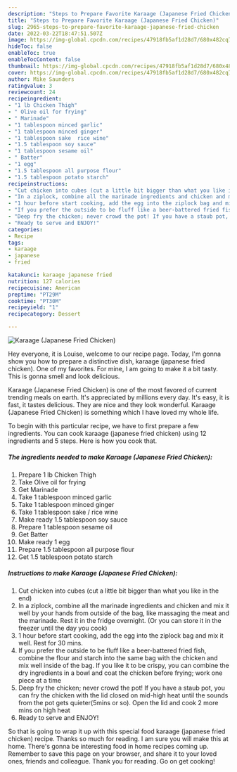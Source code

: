 ```yaml
---
description: "Steps to Prepare Favorite Karaage (Japanese Fried Chicken)"
title: "Steps to Prepare Favorite Karaage (Japanese Fried Chicken)"
slug: 2965-steps-to-prepare-favorite-karaage-japanese-fried-chicken
date: 2022-03-22T18:47:51.507Z
image: https://img-global.cpcdn.com/recipes/47918fb5af1d28d7/680x482cq70/karaage-japanese-fried-chicken-recipe-main-photo.jpg
hideToc: false
enableToc: true
enableTocContent: false
thumbnail: https://img-global.cpcdn.com/recipes/47918fb5af1d28d7/680x482cq70/karaage-japanese-fried-chicken-recipe-main-photo.jpg
cover: https://img-global.cpcdn.com/recipes/47918fb5af1d28d7/680x482cq70/karaage-japanese-fried-chicken-recipe-main-photo.jpg
author: Mike Saunders
ratingvalue: 3
reviewcount: 24
recipeingredient:
- "1 lb Chicken Thigh"
- " Olive oil for frying"
- " Marinade"
- "1 tablespoon minced garlic"
- "1 tablespoon minced ginger"
- "1 tablespoon sake  rice wine"
- "1.5 tablespoon soy sauce"
- "1 tablespoon sesame oil"
- " Batter"
- "1 egg"
- "1.5 tablespoon all purpose flour"
- "1.5 tablespoon potato starch"
recipeinstructions:
- "Cut chicken into cubes (cut a little bit bigger than what you like in the end)"
- "In a ziplock, combine all the marinade ingredients and chicken and mix it well by your hands from outside of the bag, like massaging the meat and the marinade. Rest it in the fridge overnight. (Or you can store it in the freezer until the day you cook)"
- "1 hour before start cooking, add the egg into the ziplock bag and mix it well. Rest for 30 mins."
- "If you prefer the outside to be fluff like a beer-battered fried fish, combine the flour and starch into the same bag with the chicken and mix well inside of the bag. If you like it to be crispy, you can combine the dry ingredients in a bowl and coat the chicken before frying; work one piece at a time"
- "Deep fry the chicken; never crowd the pot! If you have a staub pot, you can fry the chicken with the lid closed on mid-high heat until the sounds from the pot gets quieter(5mins or so). Open the lid and cook 2 more mins on high heat"
- "Ready to serve and ENJOY!"
categories:
- Recipe
tags:
- karaage
- japanese
- fried

katakunci: karaage japanese fried 
nutrition: 127 calories
recipecuisine: American
preptime: "PT29M"
cooktime: "PT30M"
recipeyield: "1"
recipecategory: Dessert

---
```



![Karaage (Japanese Fried Chicken)](https://img-global.cpcdn.com/recipes/47918fb5af1d28d7/680x482cq70/karaage-japanese-fried-chicken-recipe-main-photo.jpg)

Hey everyone, it is Louise, welcome to our recipe page. Today, I'm gonna show you how to prepare a distinctive dish, karaage (japanese fried chicken). One of my favorites. For mine, I am going to make it a bit tasty. This is gonna smell and look delicious.



Karaage (Japanese Fried Chicken) is one of the most favored of current trending meals on earth. It's appreciated by millions every day. It's easy, it is fast, it tastes delicious. They are nice and they look wonderful. Karaage (Japanese Fried Chicken) is something which I have loved my whole life.


To begin with this particular recipe, we have to first prepare a few ingredients. You can cook karaage (japanese fried chicken) using 12 ingredients and 5 steps. Here is how you cook that.

<!--inarticleads1-->

##### The ingredients needed to make Karaage (Japanese Fried Chicken):

1. Prepare 1 lb Chicken Thigh
1. Take  Olive oil for frying
1. Get  Marinade
1. Take 1 tablespoon minced garlic
1. Take 1 tablespoon minced ginger
1. Take 1 tablespoon sake / rice wine
1. Make ready 1.5 tablespoon soy sauce
1. Prepare 1 tablespoon sesame oil
1. Get  Batter
1. Make ready 1 egg
1. Prepare 1.5 tablespoon all purpose flour
1. Get 1.5 tablespoon potato starch




<!--inarticleads2-->

##### Instructions to make Karaage (Japanese Fried Chicken):

1. Cut chicken into cubes (cut a little bit bigger than what you like in the end)
1. In a ziplock, combine all the marinade ingredients and chicken and mix it well by your hands from outside of the bag, like massaging the meat and the marinade. Rest it in the fridge overnight. (Or you can store it in the freezer until the day you cook)
1. 1 hour before start cooking, add the egg into the ziplock bag and mix it well. Rest for 30 mins.
1. If you prefer the outside to be fluff like a beer-battered fried fish, combine the flour and starch into the same bag with the chicken and mix well inside of the bag. If you like it to be crispy, you can combine the dry ingredients in a bowl and coat the chicken before frying; work one piece at a time
1. Deep fry the chicken; never crowd the pot! If you have a staub pot, you can fry the chicken with the lid closed on mid-high heat until the sounds from the pot gets quieter(5mins or so). Open the lid and cook 2 more mins on high heat
1. Ready to serve and ENJOY!



So that is going to wrap it up with this special food karaage (japanese fried chicken) recipe. Thanks so much for reading. I am sure you will make this at home. There's gonna be interesting food in home recipes coming up. Remember to save this page on your browser, and share it to your loved ones, friends and colleague. Thank you for reading. Go on get cooking!
